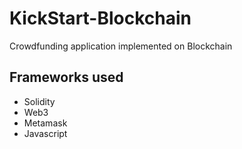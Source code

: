 
# KickStart-Blockchain

Crowdfunding application implemented on Blockchain


## Frameworks used

- Solidity
- Web3
- Metamask
- Javascript


